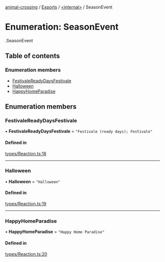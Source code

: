 [animal-crossing](../README.md) / [Exports](../modules.md) / [<internal\>](../modules/internal_.md) / SeasonEvent

# Enumeration: SeasonEvent

[<internal>](../modules/internal_.md).SeasonEvent

## Table of contents

### Enumeration members

- [FestivaleReadyDaysFestivale](internal_.SeasonEvent.md#festivalereadydaysfestivale)
- [Halloween](internal_.SeasonEvent.md#halloween)
- [HappyHomeParadise](internal_.SeasonEvent.md#happyhomeparadise)

## Enumeration members

### FestivaleReadyDaysFestivale

• **FestivaleReadyDaysFestivale** = `"Festivale (ready days); Festivale"`

#### Defined in

[types/Reaction.ts:18](https://github.com/Norviah/animal-crossing/blob/d6e407b/module/types/Reaction.ts#L18)

___

### Halloween

• **Halloween** = `"Halloween"`

#### Defined in

[types/Reaction.ts:19](https://github.com/Norviah/animal-crossing/blob/d6e407b/module/types/Reaction.ts#L19)

___

### HappyHomeParadise

• **HappyHomeParadise** = `"Happy Home Paradise"`

#### Defined in

[types/Reaction.ts:20](https://github.com/Norviah/animal-crossing/blob/d6e407b/module/types/Reaction.ts#L20)
